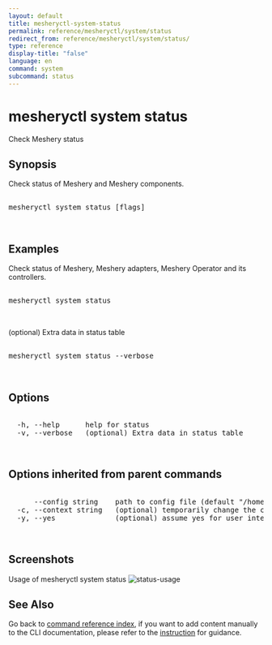 ```yaml
---
layout: default
title: mesheryctl-system-status
permalink: reference/mesheryctl/system/status
redirect_from: reference/mesheryctl/system/status/
type: reference
display-title: "false"
language: en
command: system
subcommand: status
---
```


# mesheryctl system status

Check Meshery status

## Synopsis

Check status of Meshery and Meshery components.

<pre class='codeblock-pre'>
<div class='codeblock'>
mesheryctl system status [flags]

</div>
</pre>

## Examples

Check status of Meshery, Meshery adapters, Meshery Operator and its controllers.

<pre class='codeblock-pre'>
<div class='codeblock'>
mesheryctl system status

</div>
</pre>

(optional) Extra data in status table

<pre class='codeblock-pre'>
<div class='codeblock'>
mesheryctl system status --verbose

</div>
</pre>

## Options

<pre class='codeblock-pre'>
<div class='codeblock'>
  -h, --help      help for status
  -v, --verbose   (optional) Extra data in status table

</div>
</pre>

## Options inherited from parent commands

<pre class='codeblock-pre'>
<div class='codeblock'>
      --config string    path to config file (default "/home/runner/.meshery/config.yaml")
  -c, --context string   (optional) temporarily change the current context.
  -y, --yes              (optional) assume yes for user interactive prompts.

</div>
</pre>

## Screenshots

Usage of mesheryctl system status
![status-usage](/assets/img/mesheryctl/status.png)

## See Also

Go back to [command reference index](/reference/mesheryctl/), if you want to add content manually to the CLI documentation, please refer to the [instruction](/project/contributing/contributing-cli#preserving-manually-added-documentation) for guidance.
